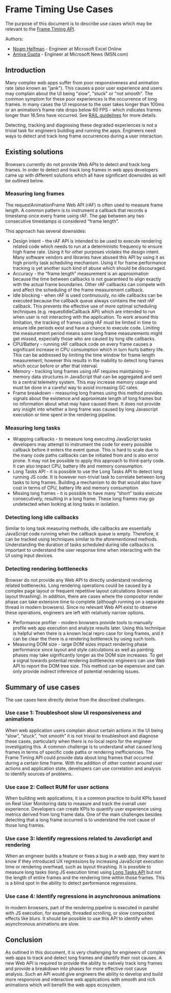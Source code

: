 # Frame Timing Use Cases 
The purpose of this document is to describe use cases which may be relevant to the [Frame Timing API](https://wicg.github.io/frame-timing/).

Authors:
* [Noam Helfman](https://github.com/nhelfman) - Engineer at Microsoft Excel Online
* [Amiya Gupta](https://github.com/amiyagupta) - Engineer at Microsoft News (MSN.com)


## Introduction
Many complex web apps suffer from poor responsiveness and animation rate (also known as "jank"). This causes a poor user experience and users may complain about the UI being "slow", "stuck" or "not smooth". The common symptom for these poor experiences is the occurrence of long frames. In many cases the UI response to the user takes longer than 100ms or an animation’s frame rate drops below 60 FPS - which indicates frames longer than 16.5ms have occurred. See [RAIL guidelines](https://developers.google.com/web/fundamentals/performance/rail) for more details.

Detecting, tracking and diagnosing these degraded experiences is not a trivial task for engineers building and running the apps. Engineers need ways to detect and track long frame occurrences during a user interaction.

## Existing solutions
Browsers currently do not provide Web APIs to detect and track long frames. In order to detect and track long frames in web apps developers came up with different solutions which all have significant downsides as will be outlined below.

### Measuring long frames
The requestAnimationFrame Web API (rAF) is often used to measure frame length. A common pattern is to instrument a callback that records a timestamp once every frame using rAF. The gap between any two consecutive timestamps is considered “frame length”.

This approach has several downsides:
* Design intent - the rAF API is intended to be used to execute rendering related code which needs to run at a deterministic frequency to ensure high frame rate. Using it for other purposes violates the design intent. Many software vendors and libraries have abused this API by using it as high priority task scheduling mechanism. Using it for frame performance tracking is yet another such kind of abuse which should be discouraged.
* Accuracy - the “frame length” measurement is an approximation because the time between callbacks is not guaranteed to align exactly with the actual frame boundaries. Other rAF callbacks can compete with and affect the scheduling of the frame measurement callback.
* Idle blocking - when rAF is used continuously, no idle callbacks can be executed because the callback queue always contains the next rAF callback. This prevents the effective use of more optimal scheduling techniques (e.g. requestIdleCallback API) which are intended to run when user is not interacting with the application. To work around this limitation, the tracking of frames using rAF must be limited in time to ensure idle periods exist and have a chance to execute code. Limiting the measurement period means some long frame measurements might get missed, especially those who are caused by long idle callbacks.
* CPU/Battery - running rAF callback code on every frame causes a significant increase in CPU consumption which in turn hurts battery life. This can be addressed by limiting the time window for frame length measurement; however this results in the inability to detect long frames which occur before or after that interval.
* Memory - tracking long frames using rAF requires maintaining in-memory data structures in JavaScript that can be aggregated and sent to a central telemetry system. This may increase memory usage and must be done in a careful way to avoid increasing GC rates.
* Frame breakdown - measuring long frames using this method provides signals about the existence and approximate length of long frames but no information about what may have caused them. It does not provide any insight into whether a long frame was caused by long Javascript execution or time spent in the rendering pipeline.

### Measuring long tasks
* Wrapping callbacks - to measure long executing JavaScript tasks developers may attempt to instrument the code for every possible callback before it enters the event queue. This is hard to scale due to the many code paths callbacks can be initiated from and is also error prone. It may not be possible to apply this approach to third-party code. It can also impact CPU, battery life and memory consumption.
* Long Tasks API - it is possible to use the Long Tasks API to detect long running JS code. It is however non-trivial task to correlate between long tasks to long frames. Building a mechanism to do that would also have cost in terms of CPU, battery life and memory consumption.
* Missing long frames - it is possible to have many “short” tasks execute consecutively, resulting in a long frame. These long frames may go undetected when looking at long tasks in isolation.

### Detecting long idle callbacks
Similar to long task measuring methods, idle callbacks are essentially JavaScript code running when the callback queue is empty. Therefore, it can be tracked using techniques similar to the aforementioned methods. Understanding the duration of tasks scheduled during idle callbacks is important to understand the user response time when interacting with the UI using input devices. 

### Detecting rendering bottlenecks
Browser do not provide any Web API to directly understand rendering related bottlenecks. Long rendering operations could be caused by a complex page layout or frequent repetitive layout calculations (known as layout thrashing). In addition, there are cases where the compositor render phase can take extensive time to complete (although running on a separate thread in modern browsers). Since no relevant Web API exist to observe these operations, engineers are left with relatively narrow options.
* Performance profiler - modern browsers provide tools to manually profile web app execution and analyze results later. Using this technique is helpful when there is a known local repro case for long frames, and it can be clear the there is a rendering bottleneck by using such tools.
* Measuring DOM size - large DOM sizes impact rendering phase performance since layout and style calculations as well as painting phases may take significantly longer as the DOM size increases. To get a signal towards potential rendering bottlenecks engineers can use Web API to report the DOM tree size. This method can be expensive and can only provide indirect inference of potential rendering issues.

## Summary of use cases
The use cases here directly derive from the described challenges.

### Use case 1: Troubleshoot slow UI responsiveness and animations
When web application users complain about certain actions in the UI being “slow”, “stuck”, “not smooth” it is not trivial to troubleshoot and diagnose these cases, particularly when there is no local repro for the engineer investigating this. A common challenge is to understand what caused long frames in terms of specific code paths or rendering inefficiencies. The Frame Timing API could provide data about long frames that occurred during a certain time frame. With the addition of other context around user actions and application state, developers can use correlation and analysis to identify sources of problems.

### Use case 2: Collect RUM for user actions
When building web applications, it is a common practice to build KPIs based on Real User Monitoring data to measure and track the overall user experience. Developers can create KPIs to quantify user experience using metrics derived from long frame data. One of the main challenges besides detecting that a long frame occurred is to understand the root cause of those long frames.

### Use case 3: Identify regressions related to JavaScript and rendering
When an engineer builds a feature or fixes a bug in a web app, they want to know if they introduced UX regressions by increasing JavaScript execution time or rendering overhead, such as layout thrashing. It is possible to measure long tasks (long JS execution time) using [Long Tasks API](https://w3c.github.io/longtasks/) but not the length of entire frames and the rendering time within those frames. This is a blind spot in the ability to detect performance regressions.

### Use case 4: Identify regressions in asynchronous animations
In modern browsers, part of the rendering pipeline is executed in parallel with JS execution, for example, threaded scrolling, or slow composited effects like blurs. It should be possible to use this API to identify when asynchronous animations are slow.

## Conclusion
As outlined in this document, it is very challenging for engineers of complex web apps to track and detect long frames and identify their root causes. A new Web API is required to provide the ability to natively track long frames and provide a breakdown into phases for more effective root cause analysis. Such an API would give engineers the ability to develop and build more responsive and interactive web applications with smooth and rich animations which will benefit the web apps ecosystem.
